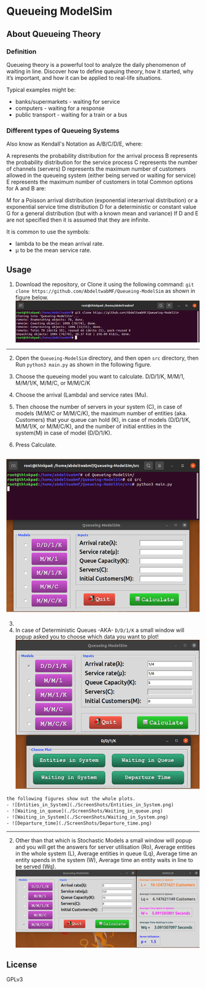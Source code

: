 # Queueing ModelSim

## About Queueing Theory

### Definition

Queueing theory is a powerful tool to analyze the daily phenomenon of waiting in line. Discover how to define queuing theory, how it started, why it’s important, and how it can be applied to real-life situations.  

Typical examples might be:

 - banks/supermarkets - waiting for service
 - computers - waiting for a response
 - public transport - waiting for a train or a bus


### Different types of Queueing Systems

Also know as Kendall's Notation as A/B/C/D/E, where:

A represents the probability distribution for the arrival process
B represents the probability distribution for the service process
C represents the number of channels (servers)
D represents the maximum number of customers allowed in the queueing system (either being served or waiting for service)
E represents the maximum number of customers in total
Common options for A and B are:

M for a Poisson arrival distribution (exponential interarrival distribution) or a exponential service time distribution
D for a deterministic or constant value
G for a general distribution (but with a known mean and variance)
If D and E are not specified then it is assumed that they are infinite.

It is common to use the symbols:

 - lambda to be the mean arrival rate.
 - µ to be the mean service rate.


## Usage

1. Download the repository, or Clone it using the following command: `git clone https://github.com/AbdeltwabMF/Queueing-ModelSim` as shown in figure below.
![Clone](./ScreenShots/Clone.png)
--- 
2. Open the `Queueing-ModelSim` directory, and then open `src` directory, then Run `python3 main.py` as shown in the following figure.
 
  1. Choose the queueing model you want to calculate. D/D/1/K, M/M/1, M/M/1/K, M/M/C, or M/M/C/K
  2. Choose the arrival (Lambda) and service rates (Mu).
  3. Then choose  the number of servers in your system (C), in case of models (M/M/C or M/M/C/K), the maximum number of entities (aka. Customers) that your queue can hold (K), in case of models (D/D/1/K, M/M/1/K, or M/M/C/K), and the number of initial entities in the system(M) in case of model (D/D/1/K). 
  4. Press Calculate. 
  
![Run](./ScreenShots/Run.png)
---
3. 
  1. In case of Deterministic Queues -AKA- ``D/D/1/K`` a small window will popup asked you to choose which data you want to plot!
    ![Deterministic](./ScreenShots/Deterministic.png)

    the following figures show out the whole plots.
    - ![Entities_in_System](./ScreenShots/Entities_in_System.png)
    - ![Waiting_in_queue](./ScreenShots/Waiting_in_queue.png)
    - ![Waiting_in_System](./ScreenShots/Waiting_in_System.png)
    - ![Departure_time](./ScreenShots/Departure_time.png)
---    
  2. Other than that which is Stochastic Models a small window will popup and you will get the answers for server utilisation (Ro), Average entities in the whole system (L), Average entities in queue (Lq), Average time an entity spends in the system (W), Average time an entity waits in line to be served (Wq).
    ![Stochastic](./ScreenShots/Stochastic.png)


## License
GPLv3
